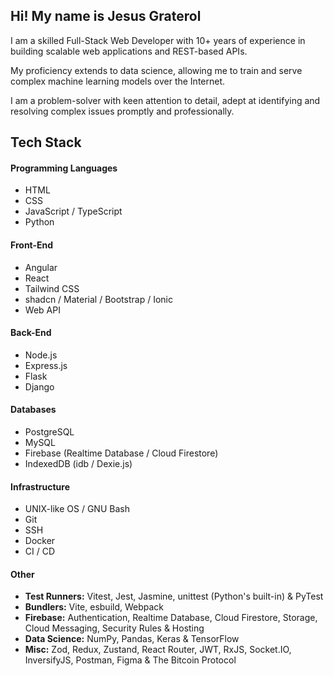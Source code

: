 ## Hi! My name is Jesus Graterol

I am a skilled Full-Stack Web Developer with 10+ years of experience in building scalable web applications and REST-based APIs.

My proficiency extends to data science, allowing me to train and serve complex machine learning models over the Internet.

I am a problem-solver with keen attention to detail, adept at identifying and resolving complex issues promptly and professionally.


## Tech Stack



#### Programming Languages

- HTML
- CSS
- JavaScript / TypeScript
- Python


#### Front-End

- Angular
- React
- Tailwind CSS
- shadcn / Material / Bootstrap / Ionic
- Web API


#### Back-End

- Node.js
- Express.js
- Flask
- Django


#### Databases

- PostgreSQL
- MySQL
- Firebase (Realtime Database / Cloud Firestore)
- IndexedDB (idb / Dexie.js)

  
#### Infrastructure

- UNIX-like OS / GNU Bash
- Git
- SSH
- Docker
- CI / CD


#### Other

- **Test Runners:** Vitest, Jest, Jasmine, unittest (Python's built-in) & PyTest
- **Bundlers:** Vite, esbuild, Webpack
- **Firebase:** Authentication, Realtime Database, Cloud Firestore, Storage, Cloud Messaging, Security Rules & Hosting
- **Data Science:** NumPy, Pandas, Keras & TensorFlow
- **Misc:** Zod, Redux, Zustand, React Router, JWT, RxJS, Socket.IO, InversifyJS, Postman, Figma & The Bitcoin Protocol